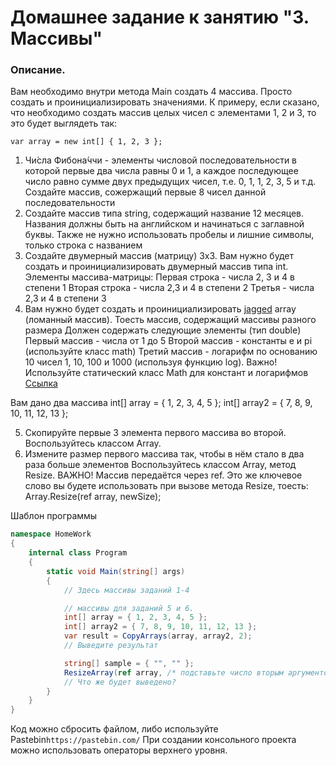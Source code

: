 # Домашнее задание к занятию "3. Массивы"

### Описание.

Вам необходимо внутри метода Main создать 4 массива. Просто создать и проинициализировать значениями. К примеру, если сказано, что необходимо создать массив целых чисел с элементами 1, 2 и 3, то это будет выглядеть так:
```
var array = new int[] { 1, 2, 3 };
```


1. Чи́сла Фибона́ччи - элементы числовой последовательности 
в которой первые два числа равны 0 и 1, а каждое последующее число равно сумме двух предыдущих чисел, т.е. 0, 1, 1, 2, 3, 5 и т.д.
Создайте массив, сожержащий первые 8 чисел данной последовательности
2. Создайте массив типа string, содержащий название 12 месяцев.
Названия должны быть на английском и начинаться с заглавной буквы. Также не нужно использовать пробелы и лишние символы, только строка с названием
3. Создайте двумерный массив (матрицу) 3x3.
Вам нужно будет создать и проинициализировать двумерный массив типа int.
Элементы массива-матрицы:
Первая строка - числа 2, 3 и 4 в степени 1
Вторая строка - числа 2,3 и 4 в степени 2
Третья - числа 2,3 и 4 в степени 3
4. Вам нужно будет создать и проинициализировать [jagged](https://professorweb.ru/my/csharp/charp_theory/level4/4_3.php "jagged") array (ломанный массив).
Тоесть массив, содержащий массивы разного размера
Должен содержать следующие элементы (тип double)
Первый массив - числа от 1 до 5
Второй массив - константы e и pi (используйте класс math)
Третий массив - логарифм по основанию 10 чисел 1, 10, 100 и 1000 (используя функцию log). Важно! Используйте статический класс Math для констант и логарифмов [Ссылка](https://learn.microsoft.com/en-us/dotnet/api/system.math?view=net-7.0 "Ссылка")

Вам дано два массива 
int[] array = { 1, 2, 3, 4, 5 };
int[] array2 = { 7, 8, 9, 10, 11, 12, 13 };

5.  Скопируйте первые 3 элемента первого массива во второй.
Воспользуйтесь классом Array.
6. Измените размер первого массива так, чтобы в нём стало в два раза больше элементов
Воспользуйтесь классом Array, метод Resize.
ВАЖНО! Массив передаётся через ref. Это же ключевое слово
вы будете использовать при вызове метода Resize, тоесть: Array.Resize(ref array, newSize);

Шаблон программы
```csharp
namespace HomeWork
{
    internal class Program
    {
        static void Main(string[] args)
        {
            // Здесь массивы заданий 1-4

            // массивы для заданий 5 и 6.
            int[] array = { 1, 2, 3, 4, 5 };
            int[] array2 = { 7, 8, 9, 10, 11, 12, 13 };
            var result = CopyArrays(array, array2, 2);
            // Выведите результат

            string[] sample = { "", "" };
            ResizeArray(ref array, /* подставьте число вторым аргументов  */ );
            // Что же будет выведено?
        }
    }
}
```

Код можно сбросить файлом, либо используйте Pastebin`https://pastebin.com/`
При создании консольного проекта можно использовать операторы верхнего уровня. 
